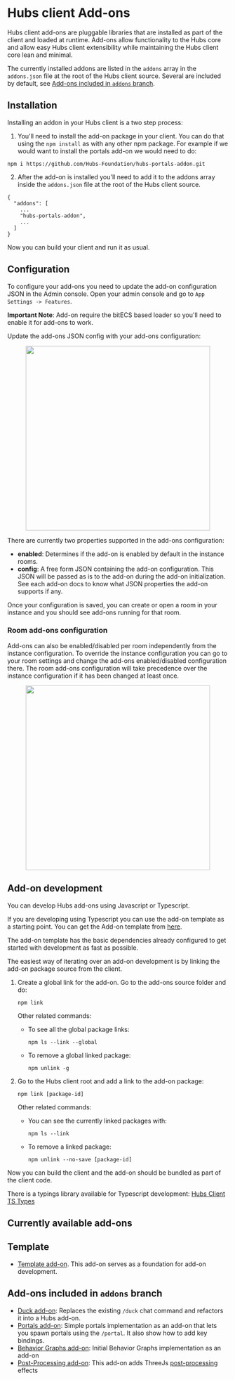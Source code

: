 # Hubs client Add-ons

Hubs client add-ons are pluggable libraries that are installed as part of the client and loaded at runtime. Add-ons allow functionality to the Hubs core and allow easy Hubs client extensibility while maintaining the Hubs client core lean and minimal.

The currently installed addons are listed in the `addons` array in the `addons.json` file at the root of the Hubs client source.
Several are included by default, see [Add-ons included in `addons` branch](#add-ons-included-in-addons-branch).

## Installation

Installing an addon in your Hubs client is a two step process:

1. You'll need to install the add-on package in your client. You can do that using the `npm install` as with any other npm package.
   For example if we would want to install the portals add-on we would need to do:

```
npm i https://github.com/Hubs-Foundation/hubs-portals-addon.git
```

2. After the add-on is installed you'll need to add it to the addons array inside the `addons.json` file at the root of the Hubs client source.

```
{
  "addons": [
    ...
    "hubs-portals-addon",
    ...
  ]
}
```

Now you can build your client and run it as usual.

## Configuration

To configure your add-ons you need to update the add-on configuration JSON in the Admin console. Open your admin console and go to `App Settings -> Features`.

**Important Note**: Add-on require the bitECS based loader so you'll need to enable it for add-ons to work.

Update the add-ons JSON config with your add-ons configuration:

<p align="center">
<img src="img/addons-admin-config.png" width="420"/>
</p>

There are currently two properties supported in the add-ons configuration:

- **enabled**: Determines if the add-on is enabled by default in the instance rooms.
- **config**: A free form JSON containing the add-on configuration. This JSON will be passed as is to the add-on during the add-on initialization. See each add-on docs to know what JSON properties the add-on supports if any.

Once your configuration is saved, you can create or open a room in your instance and you should see add-ons running for that room.

### Room add-ons configuration

Add-ons can also be enabled/disabled per room independently from the instance configuration. To override the instance configuration you can go to your room settings and change the add-ons enabled/disabled configuration there. The room add-ons configuration will take precedence over the instance configuration if it has been changed at least once.

<p align="center">
<img src="img/addons-room-config.png" width="420"/>
</p>

## Add-on development

You can develop Hubs add-ons using Javascript or Typescript.

If you are developing using Typescript you can use the add-on template as a starting point. You can get the Add-on template from [here](https://github.com/Hubs-Foundation/hubs-template-addon).

The add-on template has the basic dependencies already configured to get started with development as fast as possible.

The easiest way of iterating over an add-on development is by linking the add-on package source from the client.

1. Create a global link for the add-on. Go to the add-ons source folder and do:

   `npm link`

   Other related commands:

   - To see all the global package links:

     `npm ls --link --global`

   - To remove a global linked package:

     `npm unlink -g`

2. Go to the Hubs client root and add a link to the add-on package:

   `npm link [package-id]`

   Other related commands:

   - You can see the currently linked packages with:

     `npm ls --link`

   - To remove a linked package:

     `npm unlink --no-save [package-id]`

Now you can build the client and the add-on should be bundled as part of the client code.

There is a typings library available for Typescript development: [Hubs Client TS Types](https://github.com/Hubs-Foundation/hubs-ts-types)

## Currently available add-ons

## Template

- [Template add-on](https://github.com/Hubs-Foundation/hubs-template-addon). This add-on serves as a foundation for add-on development.

## Add-ons included in `addons` branch

- [Duck add-on](https://github.com/Hubs-Foundation/hubs-duck-addon): Replaces the existing `/duck` chat command and refactors it into a Hubs add-on.
- [Portals add-on](https://github.com/Hubs-Foundation/hubs-portals-addon): Simple portals implementation as an add-on that lets you spawn portals using the `/portal`. It also show how to add key bindings.
- [Behavior Graphs add-on](https://github.com/Hubs-Foundation/hubs-behavior-graphs-addon/): Initial Behavior Graphs implementation as an add-on
- [Post-Processing add-on](https://github.com/Hubs-Foundation/hubs-postprocessing-addon): This add-on adds ThreeJs [post-processing](https://github.com/pmndrs/postprocessing) effects

